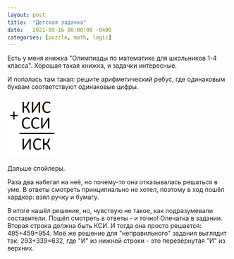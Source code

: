 ```yaml
---
layout: post
title:  "Детская задачка"
date:   2021-09-16 00:00:00 -0400
categories: [puzzle, math, logic]
---
```


Есть у меня книжка "Олимпиады по математике для школьников 1-4 класса". Хорошая такая книжка, и задачки интересные.

И попалась там такая: решите арифметический ребус, где одинаковым буквам соответствуют одинаковые цифры.

![](/images/puzzle-2021-09.png)

Дальше спойлеры.

Раза два набегал на неё, но почему-то она отказывалась решаться в уме. В ответы смотреть принципиально не хотел, поэтому в ход пошёл хардкор: взял ручку и бумагу.

В итоге нашёл решение, но, чувствую не такое, как подразумевали составители. Пошёл смотреть в ответы - и точно! Опечатка в задании. Вторая строка должна быть КСИ. И тогда она просто решается: 495+459=954. Моё же решение для "неправильного" задания выглядит так: 293+339=632, где "И" из нижней строки - это перевёрнутая "И" из верхних.